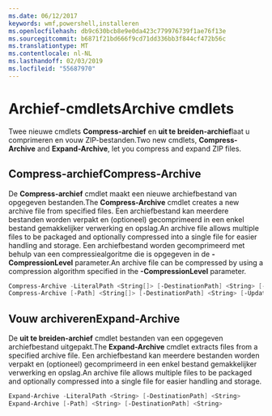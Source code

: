 ```yaml
---
ms.date: 06/12/2017
keywords: wmf,powershell,installeren
ms.openlocfilehash: db9c630bcb8e9e0da423c779976739f1ae76f13e
ms.sourcegitcommit: b6871f21bd666f9cd71dd336bb3f844cf472b56c
ms.translationtype: MT
ms.contentlocale: nl-NL
ms.lasthandoff: 02/03/2019
ms.locfileid: "55687970"
---
```

# <a name="archive-cmdlets"></a><span data-ttu-id="deef6-102">Archief-cmdlets</span><span class="sxs-lookup"><span data-stu-id="deef6-102">Archive cmdlets</span></span>

<span data-ttu-id="deef6-103">Twee nieuwe cmdlets **Compress-archief** en **uit te breiden-archief**laat u comprimeren en vouw ZIP-bestanden.</span><span class="sxs-lookup"><span data-stu-id="deef6-103">Two new cmdlets, **Compress-Archive** and **Expand-Archive**, let you compress and expand ZIP files.</span></span>

## <a name="compress-archive"></a><span data-ttu-id="deef6-104">Compress-archief</span><span class="sxs-lookup"><span data-stu-id="deef6-104">Compress-Archive</span></span>
<span data-ttu-id="deef6-105">De **Compress-archief** cmdlet maakt een nieuwe archiefbestand van opgegeven bestanden.</span><span class="sxs-lookup"><span data-stu-id="deef6-105">The **Compress-Archive** cmdlet creates a new archive file from specified files.</span></span> <span data-ttu-id="deef6-106">Een archiefbestand kan meerdere bestanden worden verpakt en (optioneel) gecomprimeerd in een enkel bestand gemakkelijker verwerking en opslag.</span><span class="sxs-lookup"><span data-stu-id="deef6-106">An archive file allows multiple files to be packaged and optionally compressed into a single file for easier handling and storage.</span></span> <span data-ttu-id="deef6-107">Een archiefbestand worden gecomprimeerd met behulp van een compressiealgoritme die is opgegeven in de **- CompressionLevel** parameter.</span><span class="sxs-lookup"><span data-stu-id="deef6-107">An archive file can be compressed by using a compression algorithm specified in the **-CompressionLevel** parameter.</span></span>
```powershell
Compress-Archive -LiteralPath <String[]> [-DestinationPath] <String> [-Update] [-CompressionLevel <Microsoft.PowerShell.Commands.CompressionLevel>]
Compress-Archive [-Path] <String[]> [-DestinationPath] <String> [-Update] [-CompressionLevel <Microsoft.PowerShell.Commands.CompressionLevel>]
```

## <a name="expand-archive"></a><span data-ttu-id="deef6-108">Vouw archiveren</span><span class="sxs-lookup"><span data-stu-id="deef6-108">Expand-Archive</span></span>
<span data-ttu-id="deef6-109">De **uit te breiden-archief** cmdlet bestanden van een opgegeven archiefbestand uitgepakt.</span><span class="sxs-lookup"><span data-stu-id="deef6-109">The **Expand-Archive** cmdlet extracts files from a specified archive file.</span></span> <span data-ttu-id="deef6-110">Een archiefbestand kan meerdere bestanden worden verpakt en (optioneel) gecomprimeerd in een enkel bestand gemakkelijker verwerking en opslag.</span><span class="sxs-lookup"><span data-stu-id="deef6-110">An archive file allows multiple files to be packaged and optionally compressed into a single file for easier handling and storage.</span></span>
```powershell
Expand-Archive -LiteralPath <String> [-DestinationPath] <String>
Expand-Archive [-Path] <String> [-DestinationPath] <String>
```
